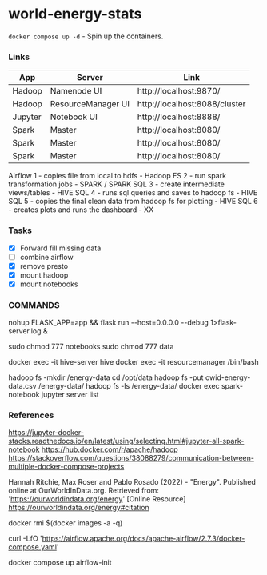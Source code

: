 # world-energy-stats

`docker compose up -d` - Spin up the containers.

### Links

| App     | Server             | Link                          |
| ------- | ------------------ | ----------------------------- |
| Hadoop  | Namenode UI        | http://localhost:9870/        |
| Hadoop  | ResourceManager UI | http://localhost:8088/cluster |
| Jupyter | Notebook UI        | http://localhost:8888/        |
| Spark   | Master             | http://localhost:8080/        |
| Spark   | Master             | http://localhost:8080/        |
| Spark   | Master             | http://localhost:8080/        |


Airflow
1 - copies file from local to hdfs - Hadoop FS
2 - run spark transformation jobs - SPARK / SPARK SQL
3 - create intermediate views/tables - HIVE SQL
4 - runs sql queries and saves to hadoop fs - HIVE SQL
5 - copies the final clean data from hadoop fs for plotting - HIVE SQL
6 - creates plots and runs the dashboard - XX 


### Tasks

- [x] Forward fill missing data
- [ ] combine airflow
- [x] remove presto
- [x] mount hadoop
- [x] mount notebooks

### COMMANDS

nohup FLASK_APP=app && flask run --host=0.0.0.0  --debug 1>flask-server.log &


sudo chmod 777 notebooks
sudo chmod 777 data

docker exec -it hive-server hive
docker exec -it resourcemanager /bin/bash

hadoop fs -mkdir /energy-data
cd /opt/data
hadoop fs -put owid-energy-data.csv /energy-data/
hadoop fs -ls /energy-data/
docker exec spark-notebook jupyter server list

### References


https://jupyter-docker-stacks.readthedocs.io/en/latest/using/selecting.html#jupyter-all-spark-notebook
https://hub.docker.com/r/apache/hadoop
https://stackoverflow.com/questions/38088279/communication-between-multiple-docker-compose-projects


Hannah Ritchie, Max Roser and Pablo Rosado (2022) - "Energy". Published online at OurWorldInData.org. Retrieved from: 'https://ourworldindata.org/energy' [Online Resource]
https://ourworldindata.org/energy#citation


docker rmi $(docker images -a -q)

curl -LfO 'https://airflow.apache.org/docs/apache-airflow/2.7.3/docker-compose.yaml'

docker compose up airflow-init
